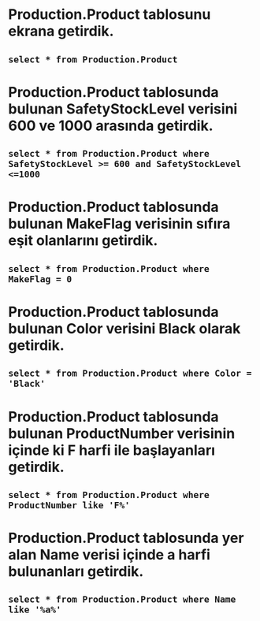 # Production.Product tablosunu ekrana getirdik.

## `select * from Production.Product `

# Production.Product tablosunda bulunan SafetyStockLevel verisini 600 ve 1000 arasında getirdik.

## `select * from Production.Product where SafetyStockLevel >= 600 and SafetyStockLevel <=1000 `

# Production.Product tablosunda bulunan MakeFlag verisinin sıfıra eşit olanlarını getirdik.

## `select * from Production.Product where MakeFlag = 0 `

# Production.Product tablosunda bulunan Color verisini Black olarak getirdik.

## `select * from Production.Product where Color = 'Black' `

# Production.Product tablosunda bulunan ProductNumber verisinin içinde ki F harfi ile başlayanları getirdik.

## `select * from Production.Product where ProductNumber like 'F%' `

# Production.Product tablosunda yer alan Name verisi içinde a harfi bulunanları getirdik.

## `select * from Production.Product where Name like '%a%' `
